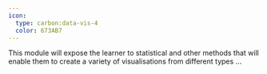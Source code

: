 ```yaml
---
icon:
  type: carbon:data-vis-4
  color: 673AB7
---
```


This module will expose the learner to statistical and other methods that will enable them to create a variety of visualisations from different types  ... 
